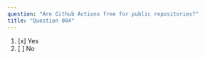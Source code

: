 ```yaml
---
question: "Are Github Actions free for public repositories?"
title: "Question 004"
---
```


1. [x] Yes
1. [ ] No
